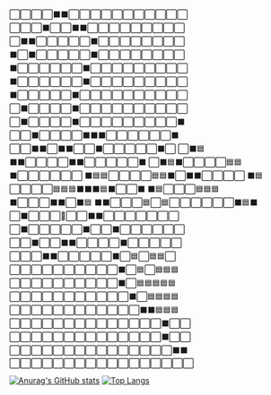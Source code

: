 ⬜️⬜️⬜️⬜️⬛️⬛️⬜️⬜️⬜️⬜️⬜️⬜️⬜️⬜️⬜️⬜️⬜️
⬜️⬜️⬜️⬛️⬜️⬜️⬛️⬛️⬜️⬜️⬜️⬜️⬜️⬜️⬜️⬜️⬜️
⬜️⬛️⬛️⬜️⬜️⬜️⬜️⬜️⬛️⬜️⬜️⬜️⬜️⬜️⬜️⬜️⬜️
⬛️⬜️⬛️⬜️⬜️⬜️⬜️⬜️⬛️⬜️⬜️⬜️⬜️⬜️⬜️⬜️⬜️
⬛️⬜️⬜️⬜️⬜️⬜️⬜️⬛️⬜️⬜️⬜️⬜️⬜️⬜️⬜️⬜️⬜️
⬛️⬜️⬜️⬜️⬜️⬜️⬜️⬛️⬜️⬜️⬜️⬜️⬜️⬜️⬜️⬜️⬜️
⬛️⬜️⬜️⬜️⬜️⬜️⬛️⬜️⬜️⬜️⬜️⬜️⬜️⬜️⬜️⬜️⬜️
⬜️⬛️⬜️⬜️⬜️⬜️⬛️⬜️⬜️⬜️⬜️⬜️⬜️⬜️⬜️⬜️⬜️
⬜️⬛️⬜️⬜️⬜️⬜️⬛️⬜️⬜️⬜️⬜️⬜️⬜️⬜️⬜️⬜️⬛️
⬜️⬜️⬛️⬜️⬜️⬜️⬜️⬛️⬛️⬛️⬜️⬜️⬜️⬜️⬜️⬜️⬛️
⬜️⬜️⬛️⬛️⬜️⬛️⬛️⬜️⬜️⬛️⬜️⬜️⬜️⬜️⬜️⬛️⬜️
⬜️⬛️🟦⬛️⬛️⬜️⬜️⬜️⬜️⬛️⬛️⬜️⬜️⬜️⬜️⬜️⬛️
⬜️⬛️🟦⬛️⬜️⬜️⬜️⬜️🟦🟦⬛️⬜️⬜️⬜️⬜️⬜️⬜️
⬛️🟦🟦⬜️⬜️⬜️⬜️🟦🟦⬛️⬜️⬛️⬛️⬜️⬜️⬜️⬜️
⬛️🟦⬜️⬜️⬜️⬜️🟦🟦🟦⬛️⬛️⬛️🟦⬛️⬜️⬜️⬛️
⬛️🟦⬜️⬜️⬜️🟦🟦🟦⬛️⬜️⬜️⬜️⬛️⬛️⬜️⬛️🟦
⬛️⬛️⬜️⬜️⬜️🟦⬜️🟦⬜️⬜️⬜️⬜️⬜️⬜️⬛️🟦⬛️
⬜️⬛️⬜️⬜️⬜️🔲⬜️⬜️⬛️⬛️⬜️⬜️⬜️⬜️⬜️⬜️⬜️
⬜️⬛️⬜️⬜️⬜️⬜️⬜️⬛️⬜️⬜️⬛️⬜️⬜️⬜️⬜️⬜️⬜️
⬜️⬜️⬛️⬜️⬜️⬛️⬛️⬜️⬜️⬜️⬜️⬛️⬜️⬜️⬜️⬜️⬜️
⬜️⬜️⬜️⬛️⬛️⬜️⬜️⬜️⬜️⬜️⬛️⬜️🟦⬜️🟦🟦⬜️
⬜️⬜️⬜️⬜️⬜️⬜️⬜️⬜️⬜️⬜️⬛️⬜️🟦⬜️🟦🟦🟦
⬜️⬜️⬜️⬜️⬜️⬜️⬜️⬜️⬜️⬜️⬛️⬜️🟦🟦🟦🟦🟦
⬜️⬜️⬜️⬜️⬜️⬜️⬜️⬜️⬜️⬜️⬜️⬛️⬜️🟦🟦🟦🟦
⬜️⬜️⬜️⬜️⬜️⬜️⬜️⬜️⬜️⬜️⬜️⬜️⬛️⬛️🟦🟦🟦
⬜️⬜️⬜️⬜️⬜️⬜️⬜️⬜️⬜️⬜️⬜️⬜️⬜️⬜️⬛️⬜️⬜️
⬜️⬜️⬜️⬜️⬜️⬜️⬜️⬜️⬜️⬜️⬜️⬜️⬜️⬜️⬛️⬜️⬜️
⬜️⬜️⬜️⬜️⬜️⬜️⬜️⬜️⬜️⬜️⬜️⬜️⬜️⬜️⬜️⬛️⬛️
⬜️⬜️⬜️⬜️⬜️⬜️⬜️⬜️⬜️⬜️⬜️⬜️⬜️⬜️⬜️⬜️⬜️

[![Anurag's GitHub stats](https://github-readme-stats.vercel.app/api?username=TomXV&show_icons=true)](https://github.com/anuraghazra/github-readme-stats)
[![Top Langs](https://github-readme-stats.vercel.app/api/top-langs/?username=TomXV)](https://github.com/anuraghazra/github-readme-stats)
